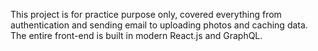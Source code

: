This project is for practice purpose only, covered everything from authentication and sending email to uploading photos and caching data. The entire front-end is built in modern React.js and GraphQL.
